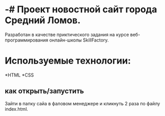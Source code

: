 # -# Проект новостной сайт города Средний Ломов.
Разработан в качестве приктического задания на курсе веб-программирования онлайн-школы SkillFactory.
# Используемые технологии:
*HTML
*CSS
## как открыть/запустить
Зайти в папку сайа в фаловом менеджере и кликнуть 2 раза по файлу index.html.
